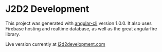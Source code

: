 # J2D2 Development

This project was generated with [angular-cli](https://github.com/angular/angular-cli) version 1.0.0.
It also uses Firebase hosting and realtime database, as well as the great angularfire library.

Live version currently at [j2d2development.com](https://j2d2development.com/)